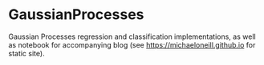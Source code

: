 # GaussianProcesses
Gaussian Processes regression and classification implementations, as well as notebook for accompanying blog (see https://michaeloneill.github.io for static site).
